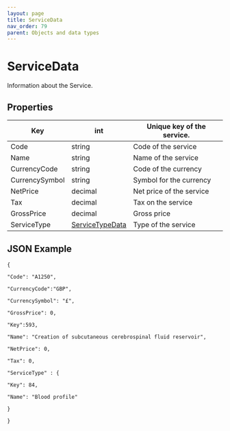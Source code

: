 ```yaml
---
layout: page
title: ServiceData
nav_order: 79
parent: Objects and data types
---
```


# ServiceDataInformation about the Service.## Properties| Key | int | Unique key of the service. || --- | --- | --- || Code | string | Code of the service || Name | string | Name of the service || CurrencyCode | string | Code of the currency || CurrencySymbol | string | Symbol for the currency || NetPrice | decimal | Net price of the service || Tax | decimal | Tax on the service || GrossPrice | decimal | Gross price || ServiceType | [ServiceTypeData](#_ServiceTypeData) | Type of the service |## JSON Example```{"Code": "A1250","CurrencyCode":"GBP","CurrencySymbol": "£","GrossPrice": 0,"Key":593,"Name": "Creation of subcutaneous cerebrospinal fluid reservoir","NetPrice": 0,"Tax": 0,"ServiceType" : {"Key": 84,"Name": "Blood profile"}}```